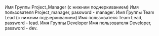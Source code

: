 Имя Группы Project_Manager (с нижним подчеркиванием) Имя пользователя Project_manager, password - manager.
Имя Группы Team Lead (с нижним подчеркиванием) Имя пользователя Team Lead, password - lead.
Имя Группы Developer Имя пользователя Developer, password - dev.
